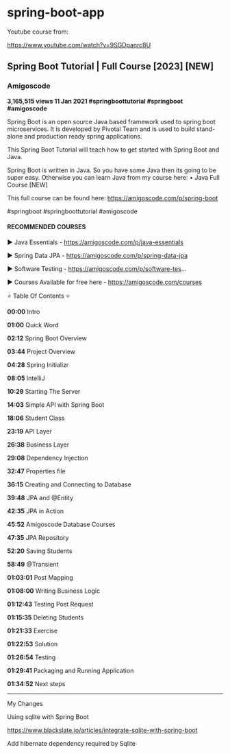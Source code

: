 # spring-boot-app

Youtube course from:

https://www.youtube.com/watch?v=9SGDpanrc8U

## Spring Boot Tutorial | Full Course [2023] [NEW]

### Amigoscode

__3,165,515 views  11 Jan 2021  #springboottutorial #springboot #amigoscode__

Spring Boot is an open source Java based framework used to spring boot microservices. It is developed by Pivotal Team and is used to build stand-alone and production ready spring applications. 

This Spring Boot Tutorial will teach how to get started with Spring Boot and Java. 

Spring Boot is written in Java. So you have some Java then its going to be super easy. Otherwise you can learn Java from my course here:    • Java Full Course [NEW]  

This full course can be found here: https://amigoscode.com/p/spring-boot

#springboot #springboottutorial #amigoscode

#### RECOMMENDED COURSES

► Java Essentials - https://amigoscode.com/p/java-essentials

► Spring Data JPA - https://amigoscode.com/p/spring-data-jpa

► Software Testing - https://amigoscode.com/p/software-tes...


► Courses Available for free here - https://amigoscode.com/courses


⭐  Table Of Contents ⭐

__00:00__ Intro

__01:00__ Quick Word

__02:12__ Spring Boot Overview

__03:44__ Project Overview

__04:28__ Spring Initializr

__08:05__ IntelliJ

__10:29__ Starting The Server

__14:03__ Simple API with Spring Boot

__18:06__ Student Class

__23:19__ API Layer

__26:38__ Business Layer

__29:08__ Dependency Injection

__32:47__ Properties file

__36:15__ Creating and Connecting to Database

__39:48__ JPA and @Entity

__42:35__ JPA in Action

__45:52__ Amigoscode Database Courses

__47:35__ JPA Repository

__52:20__ Saving Students

__58:49__ @Transient

__01:03:01__ Post Mapping

__01:08:00__ Writing Business Logic

__01:12:43__ Testing Post Request

__01:15:35__ Deleting Students

__01:21:33__ Exercise

__01:22:53__ Solution

__01:26:54__ Testing

__01:29:41__ Packaging and Running Application

__01:34:52__ Next steps



****************************************************************
My Changes

Using sqlite with Spring Boot

https://www.blackslate.io/articles/integrate-sqlite-with-spring-boot

Add hibernate dependency required by Sqlite

